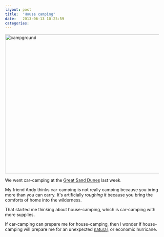 ```yaml
---
layout: post
title:  "House camping"
date:   2013-06-13 10:25:59
categories:
---
```


<a href="http://www.flickr.com/photos/davewoodall/9001051933/" title="campground by davemwoodall, on Flickr"><img src="http://farm9.staticflickr.com/8404/9001051933_b655ca930b_z.jpg" width="640" height="456" alt="campground"></a>

We went car-camping at the [Great Sand Dunes](http://www.flickr.com/photos/davewoodall/sets/72157634034325051/) last week.

My friend Andy thinks car-camping is not really camping because you bring more than you can carry. It's artificially _roughing it_ because you bring the comforts of home into the wilderness.

That started me thinking about house-camping, which is car-camping with more supplies.

If car-camping can prepare me for house-camping, then I wonder if house-camping will prepare me for an unexpected [natural](http://www.dailymail.co.uk/news/article-2227307/Hurricane-Sandy-Misery-2-5-million-STILL-power-days-lawlessness-fear-over.html), or economic hurricane.


